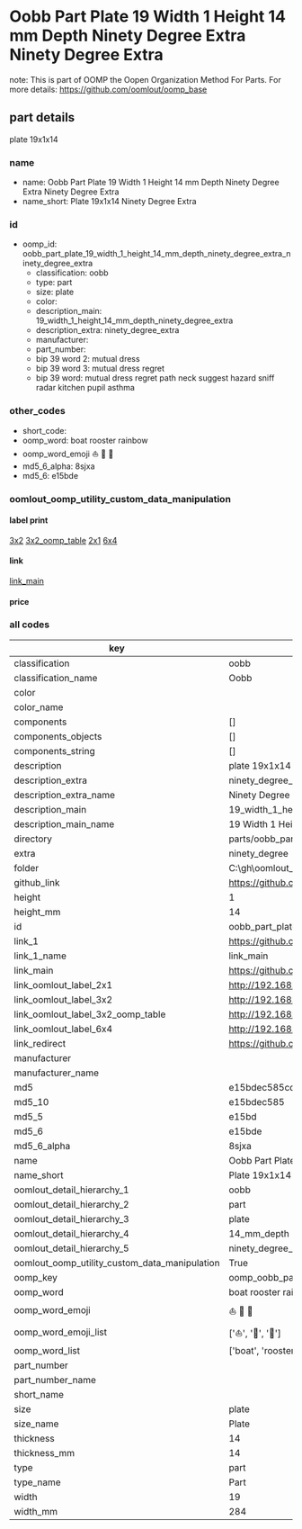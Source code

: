 # Oobb Part Plate 19 Width 1 Height 14 mm Depth Ninety Degree Extra Ninety Degree Extra  

note: This is part of OOMP the Oopen Organization Method For Parts. For more details: https://github.com/oomlout/oomp_base

##  part details
  



plate 19x1x14



### name
* name: Oobb Part Plate 19 Width 1 Height 14 mm Depth Ninety Degree Extra Ninety Degree Extra
* name_short: Plate 19x1x14 Ninety Degree Extra
### id
* oomp_id: oobb_part_plate_19_width_1_height_14_mm_depth_ninety_degree_extra_ninety_degree_extra
  * classification: oobb
  * type: part
  * size: plate
  * color: 
  * description_main: 19_width_1_height_14_mm_depth_ninety_degree_extra
  * description_extra: ninety_degree_extra
  * manufacturer: 
  * part_number: 
  * bip 39 word 2: mutual dress
  * bip 39 word 3: mutual dress regret
  * bip 39 word: mutual dress regret path neck suggest hazard sniff radar kitchen pupil asthma

### other_codes
* short_code: 
* oomp_word: boat rooster rainbow
* oomp_word_emoji :boat: :rooster: :rainbow:
* md5_6_alpha: 8sjxa
* md5_6: e15bde






### oomlout_oomp_utility_custom_data_manipulation
#### label print
[3x2](http://192.168.1.245:1112/?label=oomp%208sjxa)
[3x2_oomp_table](http://192.168.1.108:1112/?label=oomp%208sjxa)
[2x1](http://192.168.1.242:1112/?label=oomp%208sjxa)
[6x4](http://192.168.1.55:1112/?label=oomp%208sjxa)    

#### link

[link_main](https://github.com/oomlout/oomlout_oobb_version_4_generated_parts/tree/main/navigation_oomp/oobb/part/plate/19_width_1_height_14_mm_depth_ninety_degree_extra/ninety_degree_extra/part)                              

#### price







### all codes 
| key | value |  
| --- | --- |  
| classification | oobb |  
| classification_name | Oobb |  
| color |  |  
| color_name |  |  
| components | [] |  
| components_objects | [] |  
| components_string | [] |  
| description | plate 19x1x14 |  
| description_extra | ninety_degree_extra |  
| description_extra_name | Ninety Degree Extra |  
| description_main | 19_width_1_height_14_mm_depth_ninety_degree_extra |  
| description_main_name | 19 Width 1 Height 14 mm Depth Ninety Degree Extra |  
| directory | parts/oobb_part_plate_19_width_1_height_14_mm_depth_ninety_degree_extra_ninety_degree_extra |  
| extra | ninety_degree |  
| folder | C:\gh\oomlout_oobb_version_4_generated_parts\parts\oobb_part_plate_19_width_1_height_14_mm_depth_ninety_degree_extra_ninety_degree_extra |  
| github_link | https://github.com/oomlout/oomlout_oomp_part_src/tree/main/parts/oobb_part_plate_19_width_1_height_14_mm_depth_ninety_degree_extra_ninety_degree_extra |  
| height | 1 |  
| height_mm | 14 |  
| id | oobb_part_plate_19_width_1_height_14_mm_depth_ninety_degree_extra_ninety_degree_extra |  
| link_1 | https://github.com/oomlout/oomlout_oobb_version_4_generated_parts/tree/main/navigation_oomp/oobb/part/plate/19_width_1_height_14_mm_depth_ninety_degree_extra/ninety_degree_extra/part |  
| link_1_name | link_main |  
| link_main | https://github.com/oomlout/oomlout_oobb_version_4_generated_parts/tree/main/navigation_oomp/oobb/part/plate/19_width_1_height_14_mm_depth_ninety_degree_extra/ninety_degree_extra/part |  
| link_oomlout_label_2x1 | http://192.168.1.242:1112/?label=oomp%208sjxa |  
| link_oomlout_label_3x2 | http://192.168.1.245:1112/?label=oomp%208sjxa |  
| link_oomlout_label_3x2_oomp_table | http://192.168.1.108:1112/?label=oomp%208sjxa |  
| link_oomlout_label_6x4 | http://192.168.1.55:1112/?label=oomp%208sjxa |  
| link_redirect | https://github.com/oomlout/oomlout_oobb_version_4_generated_parts/tree/main/parts/oobb_plate_19_01_14_ex_ninety_degree |  
| manufacturer |  |  
| manufacturer_name |  |  
| md5 | e15bdec585cd6d3f63c9da0f6950ac91 |  
| md5_10 | e15bdec585 |  
| md5_5 | e15bd |  
| md5_6 | e15bde |  
| md5_6_alpha | 8sjxa |  
| name | Oobb Part Plate 19 Width 1 Height 14 mm Depth Ninety Degree Extra Ninety Degree Extra |  
| name_short | Plate 19x1x14 Ninety Degree Extra |  
| oomlout_detail_hierarchy_1 | oobb |  
| oomlout_detail_hierarchy_2 | part |  
| oomlout_detail_hierarchy_3 | plate |  
| oomlout_detail_hierarchy_4 | 14_mm_depth |  
| oomlout_detail_hierarchy_5 | ninety_degree_extra |  
| oomlout_oomp_utility_custom_data_manipulation | True |  
| oomp_key | oomp_oobb_part_plate_19_width_1_height_14_mm_depth_ninety_degree_extra_ninety_degree_extra |  
| oomp_word | boat rooster rainbow |  
| oomp_word_emoji | :boat: :rooster: :rainbow: |  
| oomp_word_emoji_list | [':boat:', ':rooster:', ':rainbow:'] |  
| oomp_word_list | ['boat', 'rooster', 'rainbow'] |  
| part_number |  |  
| part_number_name |  |  
| short_name |  |  
| size | plate |  
| size_name | Plate |  
| thickness | 14 |  
| thickness_mm | 14 |  
| type | part |  
| type_name | Part |  
| width | 19 |  
| width_mm | 284 |  
